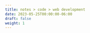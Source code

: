 ```yaml
---
title: notes > code > web development
date: 2023-05-25T00:00:00-06:00
draft: false
weight: 1
---
```


